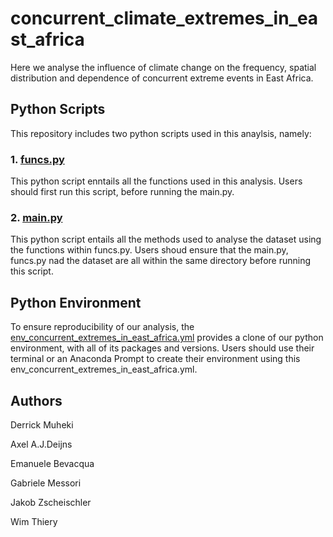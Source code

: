 # concurrent_climate_extremes_in_east_africa
Here we analyse the influence of climate change on the frequency, spatial distribution and dependence of concurrent extreme events in East Africa. 

## Python Scripts
This repository includes two python scripts used in this anaylsis, namely:
### 1. [funcs.py](https://github.com/VUB-HYDR/concurrent_climate_extremes_in_east_africa/blob/8a322d247ee549efb340933b45f555c8d1ac0c5f/funcs.py)
This python script enntails all the functions used in this analysis. Users should first run this script, before running the main.py.

### 2. [main.py](https://github.com/VUB-HYDR/concurrent_climate_extremes_in_east_africa/blob/8a322d247ee549efb340933b45f555c8d1ac0c5f/main.py)
This python script entails all the methods used to analyse the dataset using the functions within funcs.py. Users shoud ensure that the main.py, funcs.py nad the dataset are all within the same directory before running this script.

## Python Environment
To ensure reproducibility of our analysis, the [env_concurrent_extremes_in_east_africa.yml](https://github.com/VUB-HYDR/concurrent_climate_extremes_in_east_africa/blob/bf4d63de1dd4d25ec89bee0f250c1262d7774ee7/env_concurrent_extremes_in_east_africa.yml) provides a clone of our python environment, with all of its packages and versions. Users should use their terminal or an Anaconda Prompt to create their environment using this env_concurrent_extremes_in_east_africa.yml.

## Authors
Derrick Muheki

Axel A.J.Deijns

Emanuele Bevacqua

Gabriele Messori

Jakob Zscheischler

Wim Thiery
